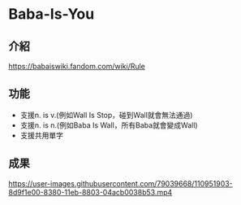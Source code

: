# Baba-Is-You
## 介紹
https://babaiswiki.fandom.com/wiki/Rule
## 功能
* 支援n. is v.(例如Wall Is Stop，碰到Wall就會無法通過)
* 支援n. is n.(例如Baba Is Wall，所有Baba就會變成Wall)
* 支援共用單字
## 成果
https://user-images.githubusercontent.com/79039668/110951903-8d9f1e00-8380-11eb-8803-04acb0038b53.mp4
